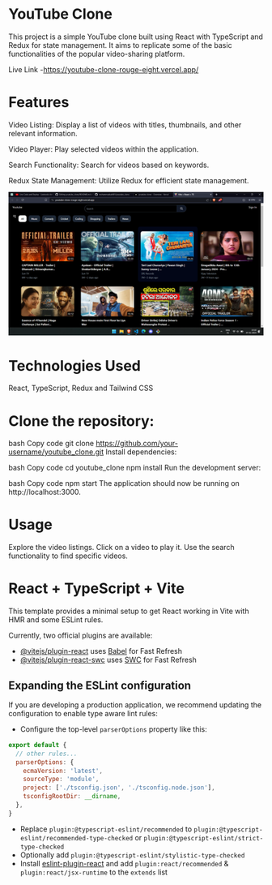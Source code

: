 # YouTube Clone
This project is a simple YouTube clone built using React with TypeScript and Redux for state management. It aims to replicate some of the basic functionalities of the popular video-sharing platform.

Live Link -https://youtube-clone-rouge-eight.vercel.app/

# Features
Video Listing: Display a list of videos with titles, thumbnails, and other relevant information.

Video Player: Play selected videos within the application.

Search Functionality: Search for videos based on keywords.

Redux State Management: Utilize Redux for efficient state management.

![screenshot](screenshot.png)

# Technologies Used
React,
TypeScript,
Redux and Tailwind CSS

# Clone the repository:

bash
Copy code
git clone https://github.com/your-username/youtube_clone.git
Install dependencies:

bash
Copy code
cd youtube_clone
npm install
Run the development server:

bash
Copy code
npm start
The application should now be running on http://localhost:3000.

# Usage
Explore the video listings.
Click on a video to play it.
Use the search functionality to find specific videos.





# React + TypeScript + Vite

This template provides a minimal setup to get React working in Vite with HMR and some ESLint rules.

Currently, two official plugins are available:

- [@vitejs/plugin-react](https://github.com/vitejs/vite-plugin-react/blob/main/packages/plugin-react/README.md) uses [Babel](https://babeljs.io/) for Fast Refresh
- [@vitejs/plugin-react-swc](https://github.com/vitejs/vite-plugin-react-swc) uses [SWC](https://swc.rs/) for Fast Refresh

## Expanding the ESLint configuration

If you are developing a production application, we recommend updating the configuration to enable type aware lint rules:

- Configure the top-level `parserOptions` property like this:

```js
export default {
  // other rules...
  parserOptions: {
    ecmaVersion: 'latest',
    sourceType: 'module',
    project: ['./tsconfig.json', './tsconfig.node.json'],
    tsconfigRootDir: __dirname,
  },
}
```

- Replace `plugin:@typescript-eslint/recommended` to `plugin:@typescript-eslint/recommended-type-checked` or `plugin:@typescript-eslint/strict-type-checked`
- Optionally add `plugin:@typescript-eslint/stylistic-type-checked`
- Install [eslint-plugin-react](https://github.com/jsx-eslint/eslint-plugin-react) and add `plugin:react/recommended` & `plugin:react/jsx-runtime` to the `extends` list

